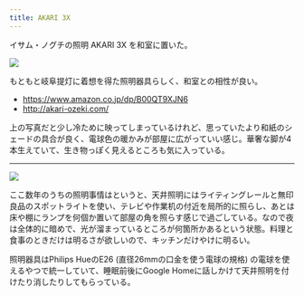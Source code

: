 ```yaml
---
title: AKARI 3X
---
```


イサム・ノグチの照明 AKARI 3X を和室に置いた。

![](https://i.imgur.com/ALn1Ygph.jpg)

もともと岐阜提灯に着想を得た照明器具らしく、和室との相性が良い。

- https://www.amazon.co.jp/dp/B00QT9XJN6
- http://akari-ozeki.com/

上の写真だと少し冷ために映ってしまっているけれど、思っていたより和紙のシェードの具合が良く、電球色の暖かみが部屋に広がっていい感じ。華奢な脚が4本生えていて、生き物っぽく見えるところも気に入っている。

---

![](https://i.imgur.com/bgoVeJBh.jpg)

ここ数年のうちの照明事情はというと、天井照明にはライティングレールと無印良品のスポットライトを使い、テレビや作業机の付近を局所的に照らし、あとは床や棚にランプを何個か置いて部屋の角を照らす感じで過ごしている。なので夜は全体的に暗めで、光が溜まっているところが何箇所かあるという状態。料理と食事のときだけは明るさが欲しいので、キッチンだけやけに明るい。

照明器具はPhilips HueのE26 (直径26mmの口金を使う電球の規格) の電球を使えるやつで統一していて、睡眠前後にGoogle Homeに話しかけて天井照明を付けたり消したりしてもらっている。
